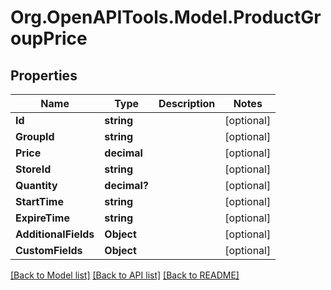 # Org.OpenAPITools.Model.ProductGroupPrice

## Properties

Name | Type | Description | Notes
------------ | ------------- | ------------- | -------------
**Id** | **string** |  | [optional] 
**GroupId** | **string** |  | [optional] 
**Price** | **decimal** |  | [optional] 
**StoreId** | **string** |  | [optional] 
**Quantity** | **decimal?** |  | [optional] 
**StartTime** | **string** |  | [optional] 
**ExpireTime** | **string** |  | [optional] 
**AdditionalFields** | **Object** |  | [optional] 
**CustomFields** | **Object** |  | [optional] 

[[Back to Model list]](../README.md#documentation-for-models) [[Back to API list]](../README.md#documentation-for-api-endpoints) [[Back to README]](../README.md)

